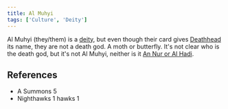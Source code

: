 ```yaml
---
title: Al Muhyi
tags: ['Culture', 'Deity']
---
```

Al Muhyi (they/them) is a [deity](/_wiki/gods.md), but even though their card gives [Deathhead](/_wiki/deathhead.md) its name, they are not a death god. A moth or butterfly. It's not clear who is the death god, but it's not Al Muhyi, neither is it [An Nur or Al Hadi](/_wiki/an-nur-and-al-hadi.md).

## References
- A Summons 5
- Nighthawks 1
hawks 1
